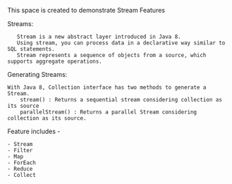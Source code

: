 This space is created to demonstrate Stream Features    

Streams:

       Stream is a new abstract layer introduced in Java 8.
       Using stream, you can process data in a declarative way similar to SQL statements.
       Stream represents a sequence of objects from a source, which supports aggregate operations.
       
       
Generating Streams: 

    With Java 8, Collection interface has two methods to generate a Stream.
        stream() : Returns a sequential stream considering collection as its source
        parallelStream() : Returns a parallel Stream considering collection as its source.    
         
Feature includes - 

    - Stream
    - Filter
    - Map
    - ForEach
    - Reduce
    - Collect

